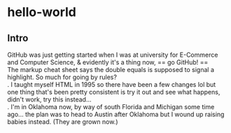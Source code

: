 # hello-world
## Intro  
GitHub was just getting started when I was at university for E-Commerce and Computer Science, & evidently it's a thing now, == go GitHub! ==  
  The markup cheat sheet says the double equals is supposed to signal a highlight.  So much for going by rules?  
.
I taught myself HTML in 1995 so there have been a few changes lol but one thing that's been pretty consistent is try it out and see what happens, didn't work, try this instead...  
.
I'm in Oklahoma now, by way of south Florida and Michigan some time ago... the plan was to head to Austin after Oklahoma but I wound up raising babies instead.  (They are grown now.)

